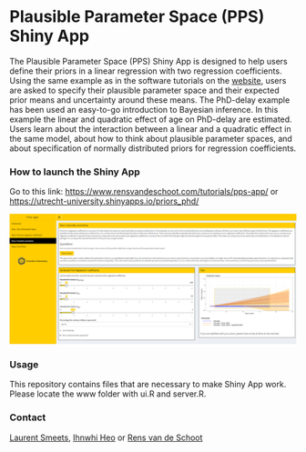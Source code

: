 # Plausible Parameter Space (PPS) Shiny App

The Plausible Parameter Space (PPS) Shiny App is designed to help users define their priors in a linear regression with two regression coefficients. Using the same example as in the software tutorials on the [website](https://www.rensvandeschoot.com/tutorials/), users are asked to specify their plausible parameter space and their expected prior means and uncertainty around these means. The PhD-delay example has been used an easy-to-go introduction to Bayesian inference. In this example the linear and quadratic effect of age on PhD-delay are estimated. Users learn about the interaction between a linear and a quadratic effect in the same model, about how to think about plausible parameter spaces, and about specification of normally distributed priors for regression coefficients.

### How to launch the Shiny App
Go to this link: https://www.rensvandeschoot.com/tutorials/pps-app/ or https://utrecht-university.shinyapps.io/priors_phd/

[![Overview of the Shiny App](pps-app.png)](https://utrecht-university.shinyapps.io/priors_phd/)

### Usage
This repository contains files that are necessary to make Shiny App work. Please locate the www folder with ui.R and server.R.


### Contact
[Laurent Smeets](https://github.com/LaurentSmeets), [Ihnwhi Heo](https://github.com/IhnwhiHeo) or [Rens van de Schoot](https://github.com/Rensvandeschoot)

